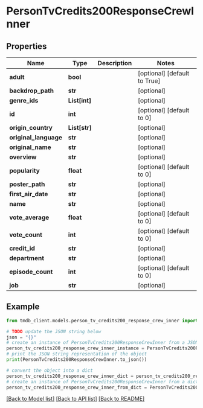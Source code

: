 # PersonTvCredits200ResponseCrewInner


## Properties

Name | Type | Description | Notes
------------ | ------------- | ------------- | -------------
**adult** | **bool** |  | [optional] [default to True]
**backdrop_path** | **str** |  | [optional] 
**genre_ids** | **List[int]** |  | [optional] 
**id** | **int** |  | [optional] [default to 0]
**origin_country** | **List[str]** |  | [optional] 
**original_language** | **str** |  | [optional] 
**original_name** | **str** |  | [optional] 
**overview** | **str** |  | [optional] 
**popularity** | **float** |  | [optional] [default to 0]
**poster_path** | **str** |  | [optional] 
**first_air_date** | **str** |  | [optional] 
**name** | **str** |  | [optional] 
**vote_average** | **float** |  | [optional] [default to 0]
**vote_count** | **int** |  | [optional] [default to 0]
**credit_id** | **str** |  | [optional] 
**department** | **str** |  | [optional] 
**episode_count** | **int** |  | [optional] [default to 0]
**job** | **str** |  | [optional] 

## Example

```python
from tmdb_client.models.person_tv_credits200_response_crew_inner import PersonTvCredits200ResponseCrewInner

# TODO update the JSON string below
json = "{}"
# create an instance of PersonTvCredits200ResponseCrewInner from a JSON string
person_tv_credits200_response_crew_inner_instance = PersonTvCredits200ResponseCrewInner.from_json(json)
# print the JSON string representation of the object
print(PersonTvCredits200ResponseCrewInner.to_json())

# convert the object into a dict
person_tv_credits200_response_crew_inner_dict = person_tv_credits200_response_crew_inner_instance.to_dict()
# create an instance of PersonTvCredits200ResponseCrewInner from a dict
person_tv_credits200_response_crew_inner_from_dict = PersonTvCredits200ResponseCrewInner.from_dict(person_tv_credits200_response_crew_inner_dict)
```
[[Back to Model list]](../README.md#documentation-for-models) [[Back to API list]](../README.md#documentation-for-api-endpoints) [[Back to README]](../README.md)


